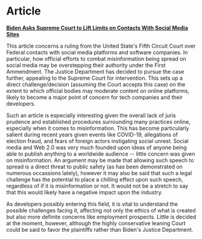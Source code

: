# Article
**[Biden Asks Supreme Court to Lift Limits on Contacts With Social Media Sites](https://www.nytimes.com/2023/09/14/us/politics/supreme-court-social-media-misinformation.html)**

This article concerns a ruling from the United State's Fifth Circuit Court over Federal contacts with social media platforms and software companies. In particular, how official efforts to combat misinformation being spread on social media may be overstepping their authority under the First Ammendment. The Justice Department has decided to pursue the case further, appealing to the Supreme Court for intervention. This sets up a direct challenge/decision (assuming the Court accepts this case) on the extent to which official bodies may moderate content on online platforms, likely to become a major point of concern for tech companies and their developers.

Such an article is especially interesting given the overall lack of juris prudence and established procedures surrounding many practices online, especially when it comes to misinformation. This has become particularly salient during recent years given events like COVID-19, allegations of election fraud, and fears of foreign actors instigating social unrest. Social media and Web 2.0 was very much founded upon ideas of anyone being able to publish anything to a worldwide audience -- little concern was given on misinformation. An argument may be made that allowing such speech to spread is a direct threat to public safety (as has been demonstrated on numerous occassions lately), however it may also be said that such a legal challenge has the potential to place a chilling effect upon such speech, regardless of if it is misinformation or not. It would not be a stretch to say that this would likely have a negative impact upon the industry. 

As developers possibly entering this field, it is vital to understand the possible challenges facing it, affecting not only the ethics of what is created but also more definite concerns like employment prospects. Little is decided at the moment, however, although the highly conservative leaning Court could be said to favor the plaintiffs rather than Biden's Justice Department.

